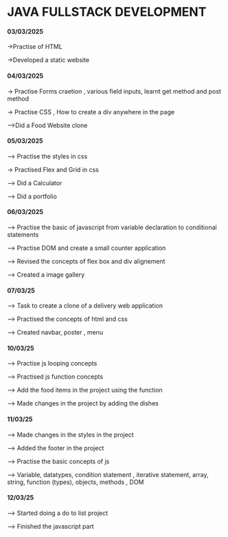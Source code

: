 # JAVA FULLSTACK DEVELOPMENT
#### 03/03/2025

->Practise of HTML

->Developed a static website

#### 04/03/2025

-> Practise Forms craetion , various field inputs, learnt get method and post method

-> Practise CSS , How to create a div anywhere in the page

-->Did a Food Website clone

#### 05/03/2025

--> Practise the styles in css

-> Practised Flex and Grid in css

--> Did a Calculator

--> Did a portfolio

#### 06/03/2025

--> Practise the basic of javascript from variable declaration to conditional statements

--> Practise DOM and  create a small counter application

--> Revised the concepts of flex box and div alignement

--> Created a image gallery

#### 07/03/25

--> Task to create a clone of a delivery web application

--> Practised the concepts of html and css

--> Created navbar, poster , menu

#### 10/03/25

--> Practise js looping concepts

--> Practised js function concepts

--> Add the food items in the project using the function

--> Made changes in the project by adding the dishes

#### 11/03/25

--> Made changes in the styles in the project

--> Added the footer in the project

--> Practise the basic concepts of js

--> Variable, datatypes, condition statement , iterative statement, array, string, function (types), objects, methods , DOM 

#### 12/03/25

--> Started doing a do to list project

--> Finished the javascript part
